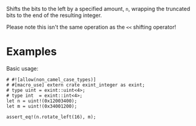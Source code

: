 Shifts the bits to the left by a specified amount, `n`,
wrapping the truncated bits to the end of the resulting integer.

Please note this isn't the same operation as the `<<` shifting operator!

# Examples

Basic usage:

```
# #![allow(non_camel_case_types)]
# #[macro_use] extern crate exint_integer as exint;
# type uint = exint::uint<4>;
# type int  = exint::int<4>;
let n = uint!(0x12003400);
let m = uint!(0x34001200);

assert_eq!(n.rotate_left(16), m);
```
